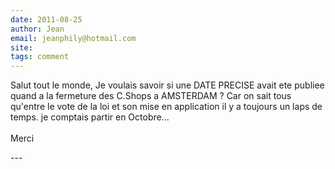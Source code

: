 ```yaml
---
date: 2011-08-25
author: Jean
email: jeanphily@hotmail.com
site: 
tags: comment
---
```


<p>Salut tout le monde, Je voulais savoir si une DATE PRECISE avait ete publiee quand a la fermeture des C.Shops a AMSTERDAM ? Car on sait tous qu'entre le vote de la loi et son mise en application il y a toujours un laps de temps. je comptais partir en Octobre...<br />
<br />
Merci<br />
</p>
---
